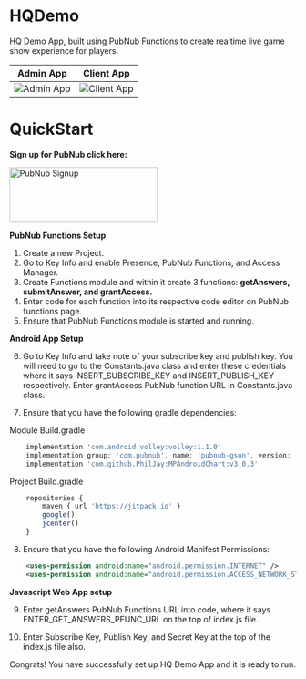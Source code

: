 # HQDemo

HQ Demo App, built using PubNub Functions to create realtime live game show experience for players.

Admin App            |  Client App
:-------------------------:|:-------------------------:
![Admin App](https://raw.githubusercontent.com/kaushikravikumar/HQDemo/master/images/adminappimg.png)  |  ![Client App](https://raw.githubusercontent.com/kaushikravikumar/HQDemo/master/clientappimg.png)

# QuickStart

**Sign up for PubNub click here:**

<a href="https://dashboard.pubnub.com/signup?devrel_gh=HQDemo">
    <img alt="PubNub Signup" src="https://i.imgur.com/og5DDjf.png" width=260 height=97/>
</a>

**PubNub Functions Setup**
1. Create a new Project.
2. Go to Key Info and enable Presence, PubNub Functions, and Access Manager.
3. Create Functions module and within it create 3 functions: **getAnswers, submitAnswer, and grantAccess.**
4. Enter code for each function into its respective code editor on PubNub functions page.
5. Ensure that PubNub Functions module is started and running.

**Android App Setup**

6. Go to Key Info and take note of your subscribe key and publish key. You will need to go to the Constants.java class and enter these credentials where it says INSERT_SUBSCRIBE_KEY and INSERT_PUBLISH_KEY respectively. Enter grantAccess PubNub function URL in Constants.java class.

7. Ensure that you have the following gradle dependencies:

Module Build.gradle
``` javascript
    implementation 'com.android.volley:volley:1.1.0'
    implementation group: 'com.pubnub', name: 'pubnub-gson', version: '4.12.0'
    implementation 'com.github.PhilJay:MPAndroidChart:v3.0.3'
```
Project Build.gradle
``` Javascript
    repositories {
        maven { url 'https://jitpack.io' }
        google()
        jcenter()
    }
```    

8. Ensure that you have the following Android Manifest Permissions: 

``` xml
    <uses-permission android:name="android.permission.INTERNET" />
    <uses-permission android:name="android.permission.ACCESS_NETWORK_STATE" />
```  

**Javascript Web App setup**

9. Enter getAnswers PubNub Functions URL into code, where it says ENTER_GET_ANSWERS_PFUNC_URL on the top of index.js file.

10. Enter Subscribe Key, Publish Key, and Secret Key at the top of the index.js file also.


Congrats! You have successfully set up HQ Demo App and it is ready to run.
